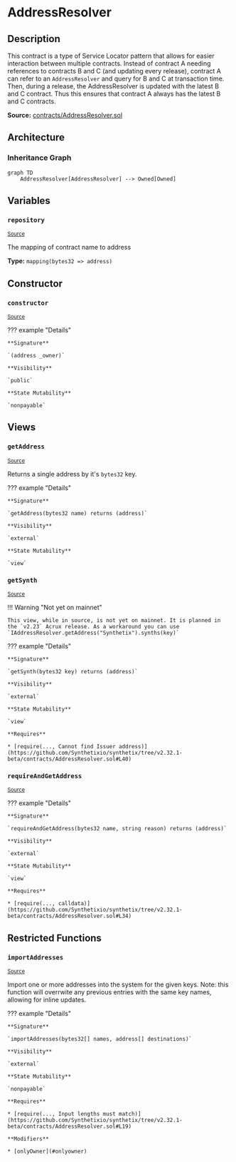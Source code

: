 # AddressResolver

## Description

This contract is a type of Service Locator pattern that allows for easier interaction between multiple contracts. Instead of contract A needing references to contracts B and C (and updating every release), contract A can refer to an `AddressResolver` and query for B and C at transaction time. Then, during a release, the AddressResolver is updated with the latest B and C contract. Thus this ensures that contract A always has the latest B and C contracts.

**Source:** [contracts/AddressResolver.sol](https://github.com/Synthetixio/synthetix/tree/v2.32.1-beta/contracts/AddressResolver.sol)

## Architecture

### Inheritance Graph

```mermaid
graph TD
    AddressResolver[AddressResolver] --> Owned[Owned]

```

## Variables

### `repository`

<sub>[Source](https://github.com/Synthetixio/synthetix/tree/v2.32.1-beta/contracts/AddressResolver.sol#L12)</sub>

The mapping of contract name to address

**Type:** `mapping(bytes32 => address)`

## Constructor

### `constructor`

<sub>[Source](https://github.com/Synthetixio/synthetix/tree/v2.32.1-beta/contracts/AddressResolver.sol#L14)</sub>

??? example "Details"

    **Signature**

    `(address _owner)`

    **Visibility**

    `public`

    **State Mutability**

    `nonpayable`

## Views

### `getAddress`

<sub>[Source](https://github.com/Synthetixio/synthetix/tree/v2.32.1-beta/contracts/AddressResolver.sol#L28)</sub>

Returns a single address by it's `bytes32` key.

??? example "Details"

    **Signature**

    `getAddress(bytes32 name) returns (address)`

    **Visibility**

    `external`

    **State Mutability**

    `view`

### `getSynth`

<sub>[Source](https://github.com/Synthetixio/synthetix/tree/v2.32.1-beta/contracts/AddressResolver.sol#L38)</sub>

!!! Warning "Not yet on mainnet"

    This view, while in source, is not yet on mainnet. It is planned in the `v2.23` Acrux release. As a workaround you can use `IAddressResolver.getAddress("Synthetix").synths(key)`

??? example "Details"

    **Signature**

    `getSynth(bytes32 key) returns (address)`

    **Visibility**

    `external`

    **State Mutability**

    `view`

    **Requires**

    * [require(..., Cannot find Issuer address)](https://github.com/Synthetixio/synthetix/tree/v2.32.1-beta/contracts/AddressResolver.sol#L40)

### `requireAndGetAddress`

<sub>[Source](https://github.com/Synthetixio/synthetix/tree/v2.32.1-beta/contracts/AddressResolver.sol#L32)</sub>

??? example "Details"

    **Signature**

    `requireAndGetAddress(bytes32 name, string reason) returns (address)`

    **Visibility**

    `external`

    **State Mutability**

    `view`

    **Requires**

    * [require(..., calldata)](https://github.com/Synthetixio/synthetix/tree/v2.32.1-beta/contracts/AddressResolver.sol#L34)

## Restricted Functions

### `importAddresses`

<sub>[Source](https://github.com/Synthetixio/synthetix/tree/v2.32.1-beta/contracts/AddressResolver.sol#L18)</sub>

Import one or more addresses into the system for the given keys. Note: this function will overrwite any previous entries with the same key names, allowing for inline updates.

??? example "Details"

    **Signature**

    `importAddresses(bytes32[] names, address[] destinations)`

    **Visibility**

    `external`

    **State Mutability**

    `nonpayable`

    **Requires**

    * [require(..., Input lengths must match)](https://github.com/Synthetixio/synthetix/tree/v2.32.1-beta/contracts/AddressResolver.sol#L19)

    **Modifiers**

    * [onlyOwner](#onlyowner)
